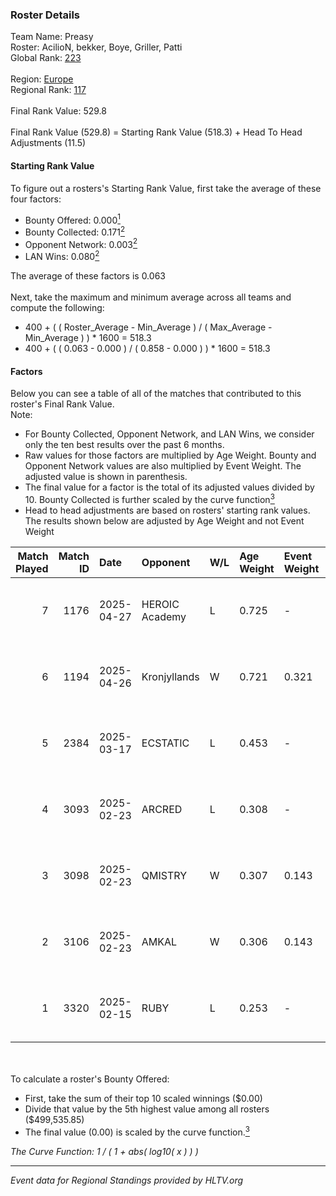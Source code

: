 ### Roster Details<br />
Team Name: Preasy<br />
Roster: AcilioN, bekker, Boye, Griller, Patti<br />
Global Rank: [223](../../standings_global_2025_07_07.md)<br />
<br />
Region: [Europe]( ../../standings_europe_2025_07_07.md)<br />
Regional Rank: [117]( ../../standings_europe_2025_07_07.md)<br />
<br />
Final Rank Value:  529.8<br />
<br />
Final Rank Value (529.8) = Starting Rank Value (518.3) + Head To Head Adjustments (11.5)<br />

#### Starting Rank Value<br />
To figure out a rosters's Starting Rank Value, first take the average of these four factors:<br />
- Bounty Offered: 0.000[<sup>1</sup>](#table2)
- Bounty Collected: 0.171[<sup>2</sup>](#table1)
- Opponent Network: 0.003[<sup>2</sup>](#table1)
- LAN Wins: 0.080[<sup>2</sup>](#table1)

The average of these factors is 0.063<br />
<br />
Next, take the maximum and minimum average across all teams and compute the following:<br />
- 400 + ( ( Roster_Average - Min_Average ) / ( Max_Average - Min_Average ) ) * 1600 = 518.3
- 400 + ( ( 0.063 - 0.000 ) / ( 0.858 - 0.000 ) ) * 1600 = 518.3


#### Factors<br />
Below you can see a table of all of the matches that contributed to this roster's Final Rank Value.<br />
Note:<br />

- For Bounty Collected, Opponent Network, and LAN Wins, we consider only the ten best results over the past 6 months.
- Raw values for those factors are multiplied by Age Weight. Bounty and Opponent Network values are also multiplied by Event Weight. The adjusted value is shown in parenthesis.
- The final value for a factor is the total of its adjusted values divided by 10. Bounty Collected is further scaled by the curve function[<sup>3</sup>](#curveFunction)
- Head to head adjustments are based on rosters' starting rank values. The results shown below are adjusted by Age Weight and not Event Weight
<span id="table1"></span><br />


| Match Played | Match ID | Date       | Opponent       | W/L | Age Weight | Event Weight | Bounty Collected | Opponent Network | LAN Wins  | H2H Adj. | Roster                                 |
| -: | -: | :- | :- | :- | :- | :- | :- | :- | :- | -: | :- |
|            7 |     1176 | 2025-04-27 | HEROIC Academy | L   | 0.725      | -            | -                | -                | -         |    -6.63 | AcilioN, bekker, Boye, Griller, Patti  |
|            6 |     1194 | 2025-04-26 | Kronjyllands   | W   | 0.721      | 0.321        | 0.000 (0.000)    | 0.000 (0.000)    | 1 (0.721) |     7.08 | AcilioN, bekker, Boye, Griller, Patti  |
|            5 |     2384 | 2025-03-17 | ECSTATIC       | L   | 0.453      | -            | -                | -                | -         |    -0.20 | AcilioN, Beccie, Griller, Patti, Viggo |
|            4 |     3093 | 2025-02-23 | ARCRED         | L   | 0.308      | -            | -                | -                | -         |    -1.16 | AcilioN, Beccie, Griller, Patti, Viggo |
|            3 |     3098 | 2025-02-23 | QMISTRY        | W   | 0.307      | 0.143        | 0.002 (0.000)    | 0.156 (0.007)    | 0 (0.000) |     6.20 | AcilioN, Beccie, Griller, Patti, Viggo |
|            2 |     3106 | 2025-02-23 | AMKAL          | W   | 0.306      | 0.143        | 0.001 (0.000)    | 0.598 (0.026)    | 0 (0.000) |     7.23 | AcilioN, Beccie, Griller, Patti, Viggo |
|            1 |     3320 | 2025-02-15 | RUBY           | L   | 0.253      | -            | -                | -                | -         |    -0.98 | AcilioN, Beccie, Griller, Patti, Viggo |

<br />
<span id="table2"></span><br />
To calculate a roster's Bounty Offered:<br />

- First, take the sum of their top 10 scaled winnings ($0.00)
- Divide that value by the 5th highest value among all rosters ($499,535.85)
- The final value (0.00) is scaled by the curve function.[<sup>3</sup>](#curveFunction)

<span id="curveFunction"></span>_The Curve Function: 1 / ( 1 + abs( log10( x ) ) )_<br />

---
_Event data for Regional Standings provided by HLTV.org_<br />
